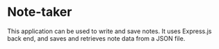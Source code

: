 # Note-taker
This application can be used to write and save notes. It uses Express.js back end, and saves and retrieves note data from a JSON file.
